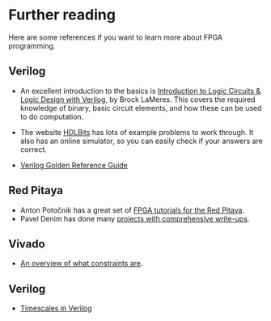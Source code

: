 # Further reading

Here are some references if you want to learn more about FPGA programming.

## Verilog

* An excellent introduction to the basics is [Introduction to Logic Circuits & Logic Design with Verilog](https://www.amazon.com/Introduction-Logic-Circuits-Design-Verilog-dp-3030136043/dp/3030136043/ref=dp_ob_title_bk), by Brock LaMeres. This covers the required knowledge of binary, basic circuit elements, and how these can be used to do computation.

* The website [HDLBits](https://hdlbits.01xz.net/wiki/Main_Page) has lots of example problems to work through. It also has an online simulator, so you can easily check if your answers are correct.

* [Verilog Golden Reference Guide](http://class.ece.iastate.edu/cpre488/resources/verilog_reference_guide.pdf)

## Red Pitaya

* Anton Potočnik has a great set of [FPGA tutorials for the Red Pitaya](http://antonpotocnik.com/?cat=29). 
* Pavel Denim has done many [projects with comprehensive write-ups](http://pavel-demin.github.io/red-pitaya-notes/).

## Vivado

* [An overview of what constraints are](https://support.xilinx.com/s/article/564948?language=en_US).

## Verilog

* [Timescales in Verilog](https://www.chipverify.com/verilog/verilog-timescale)
